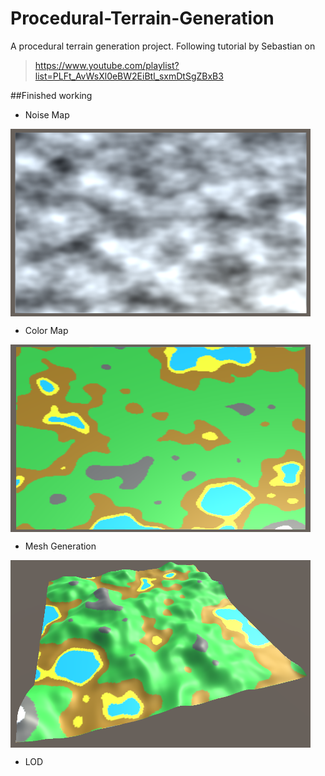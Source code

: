 # Procedural-Terrain-Generation
A procedural terrain generation project.
Following tutorial by Sebastian on 

>https://www.youtube.com/playlist?list=PLFt_AvWsXl0eBW2EiBtl_sxmDtSgZBxB3

##Finished working
- Noise Map
<img src="https://github.com/ZyllenGames/Procedural-Terrain-Generation/blob/master/Screenshots/Noise Map.png" width = "480" height = "300" div align=center />

- Color Map
<img src="https://github.com/ZyllenGames/Procedural-Terrain-Generation/blob/master/Screenshots/Color Map.png" width = "480" height = "300" div align=center />

- Mesh Generation
<img src="https://github.com/ZyllenGames/Procedural-Terrain-Generation/blob/master/Screenshots/Mesh Map.png" width = "480" height = "300" div align=center />

- LOD
